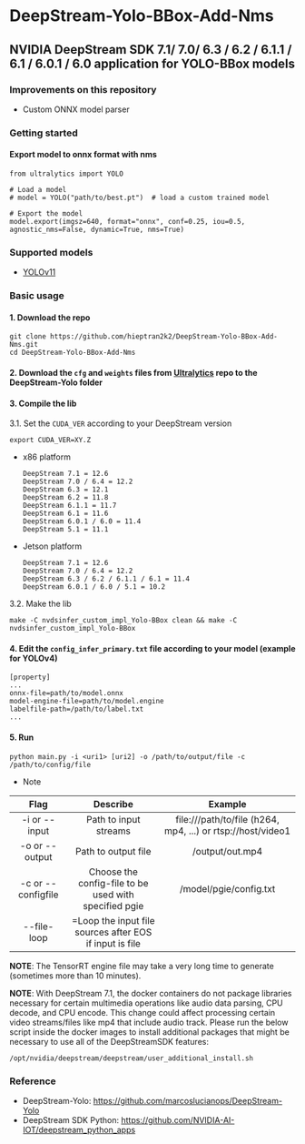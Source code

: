 # DeepStream-Yolo-BBox-Add-Nms
NVIDIA DeepStream SDK 7.1/ 7.0/ 6.3 / 6.2 / 6.1.1 / 6.1 / 6.0.1 / 6.0 application for YOLO-BBox models
--------------------------------------------------------------------------------------------------
### Improvements on this repository

* Custom ONNX model parser

### Getting started
#### Export model to onnx format with nms
```
from ultralytics import YOLO

# Load a model
# model = YOLO("path/to/best.pt")  # load a custom trained model

# Export the model
model.export(imgsz=640, format="onnx", conf=0.25, iou=0.5, agnostic_nms=False, dynamic=True, nms=True)
```
### Supported models
* [YOLOv11](https://docs.ultralytics.com/tasks/detect/#train)

### Basic usage

#### 1. Download the repo

```
git clone https://github.com/hieptran2k2/DeepStream-Yolo-BBox-Add-Nms.git
cd DeepStream-Yolo-BBox-Add-Nms
```
#### 2. Download the `cfg` and `weights` files from [Ultralytics](https://objects.githubusercontent.com/github-production-release-asset-2e65be/521807533/34b70ade-b6eb-4179-a60f-d6494307226b?X-Amz-Algorithm=AWS4-HMAC-SHA256&X-Amz-Credential=releaseassetproduction%2F20250221%2Fus-east-1%2Fs3%2Faws4_request&X-Amz-Date=20250221T080530Z&X-Amz-Expires=300&X-Amz-Signature=797b6690d26f075652bc9d62aa47579b394eacec2ac5276de204f21d9c1ac9b4&X-Amz-SignedHeaders=host&response-content-disposition=attachment%3B%20filename%3Dyolo11n.pt&response-content-type=application%2Foctet-stream) repo to the DeepStream-Yolo folder

#### 3. Compile the lib

3.1. Set the `CUDA_VER` according to your DeepStream version

```
export CUDA_VER=XY.Z
```

* x86 platform

  ```
  DeepStream 7.1 = 12.6
  DeepStream 7.0 / 6.4 = 12.2
  DeepStream 6.3 = 12.1
  DeepStream 6.2 = 11.8
  DeepStream 6.1.1 = 11.7
  DeepStream 6.1 = 11.6
  DeepStream 6.0.1 / 6.0 = 11.4
  DeepStream 5.1 = 11.1
  ```

* Jetson platform

  ```
  DeepStream 7.1 = 12.6
  DeepStream 7.0 / 6.4 = 12.2
  DeepStream 6.3 / 6.2 / 6.1.1 / 6.1 = 11.4
  DeepStream 6.0.1 / 6.0 / 5.1 = 10.2
  ```

3.2. Make the lib

```
make -C nvdsinfer_custom_impl_Yolo-BBox clean && make -C nvdsinfer_custom_impl_Yolo-BBox
```

#### 4. Edit the `config_infer_primary.txt` file according to your model (example for YOLOv4)

```
[property]
...
onnx-file=path/to/model.onnx
model-engine-file=path/to/model.engine
labelfile-path=/path/to/label.txt
...
```
#### 5. Run
```
python main.py -i <uri1> [uri2] -o /path/to/output/file -c /path/to/config/file
```
* Note

|       Flag          |                                   Describe                             |                             Example                          |
| :-----------------: | :--------------------------------------------------------------------: | :----------------------------------------------------------: |
| -i or --input       |      Path to input streams                                             | file:///path/to/file (h264, mp4, ...)  or rtsp://host/video1 |
| -o or --output      |      Path to output file                                               |                          /output/out.mp4                     |
| -c or  --configfile |      Choose the config-file to be used with specified pgie             |                      /model/pgie/config.txt                  |
| --file-loop         |      =Loop the input file sources after EOS if input is file           |                                                              |

**NOTE**: The TensorRT engine file may take a very long time to generate (sometimes more than 10 minutes).

**NOTE**: With DeepStream 7.1, the docker containers do not package libraries necessary for certain multimedia operations like audio data parsing, CPU decode, and CPU encode. This change could affect processing certain video streams/files like mp4 that include audio track. Please run the below script inside the docker images to install additional packages that might be necessary to use all of the DeepStreamSDK features:

```
/opt/nvidia/deepstream/deepstream/user_additional_install.sh
```

### Reference
- DeepStream-Yolo: https://github.com/marcoslucianops/DeepStream-Yolo
- DeepStream SDK Python: https://github.com/NVIDIA-AI-IOT/deepstream_python_apps
